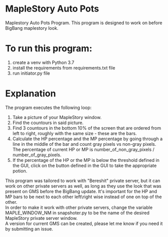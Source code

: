 # MapleStory Auto Pots
Maplestory Auto Pots Program. This program is designed to work on before BigBang maplestory look.

# To run this program:
1. create a venv with Python 3.7
2. install the requirements from requirements.txt file
3. run initiator.py file

# Explanation
The program executes the following loop:
1. Take a picture of your MapleStory window.
2. Find the countours in said picture.
3. Find 3 countours in the bottom 10% of the screen that are ordered from left to right, roughly with the same size - these are the bars.
4. Calculate the HP percentage and the MP percentage by going through a line in the middle of the bar and count gray pixels vs non-gray pixels. The percentage of current HP or MP is number_of_non_gray_pixels / number_of_gray_pixels.
5. If the percentage of the HP or the MP is below the threshold defined in the GUI, click on the button defined in the GUI to take the appropriate potion.


This program was tailored to work with "Bereshit" private server, but it can work on other private servers as well, as long as they use the look that was present on GMS before the BigBang update. It's important for the HP and MP bars to be next to each other left\right wise instead of one on top of the other. <br/>
In order to make it work with other private servers, change the variable MAPLE_WINDOW_NM in snapshoter.py to be the name of the desired MapleStory private server window. <br/>
A version for current GMS can be created, please let me know if you need it by submitting an issue.
